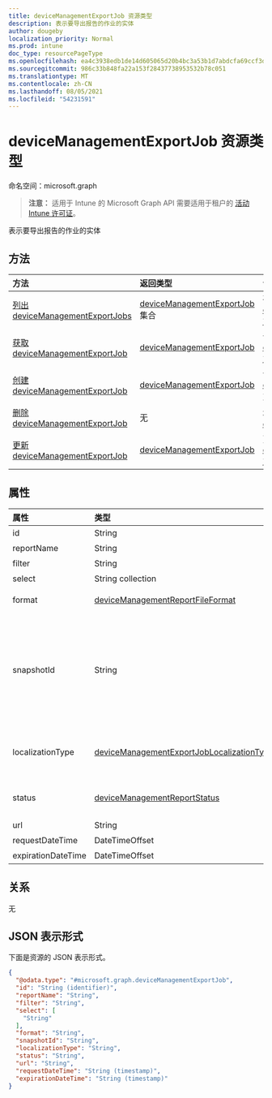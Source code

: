 ```yaml
---
title: deviceManagementExportJob 资源类型
description: 表示要导出报告的作业的实体
author: dougeby
localization_priority: Normal
ms.prod: intune
doc_type: resourcePageType
ms.openlocfilehash: ea4c3938edb1de14d605065d20b4bc3a53b1d7abdcfa69ccf3d5bd334a0c4cf9
ms.sourcegitcommit: 986c33b848fa22a153f28437738953532b78c051
ms.translationtype: MT
ms.contentlocale: zh-CN
ms.lasthandoff: 08/05/2021
ms.locfileid: "54231591"
---
```

# <a name="devicemanagementexportjob-resource-type"></a>deviceManagementExportJob 资源类型

命名空间：microsoft.graph

> **注意：** 适用于 Intune 的 Microsoft Graph API 需要适用于租户的 [活动 Intune 许可证](https://go.microsoft.com/fwlink/?linkid=839381)。

表示要导出报告的作业的实体

## <a name="methods"></a>方法
|方法|返回类型|说明|
|:---|:---|:---|
|[列出 deviceManagementExportJobs](../api/intune-reporting-devicemanagementexportjob-list.md)|[deviceManagementExportJob](../resources/intune-reporting-devicemanagementexportjob.md) 集合|列出 [deviceManagementExportJob 对象的属性和](../resources/intune-reporting-devicemanagementexportjob.md) 关系。|
|[获取 deviceManagementExportJob](../api/intune-reporting-devicemanagementexportjob-get.md)|[deviceManagementExportJob](../resources/intune-reporting-devicemanagementexportjob.md)|读取 [deviceManagementExportJob 对象的属性和](../resources/intune-reporting-devicemanagementexportjob.md) 关系。|
|[创建 deviceManagementExportJob](../api/intune-reporting-devicemanagementexportjob-create.md)|[deviceManagementExportJob](../resources/intune-reporting-devicemanagementexportjob.md)|创建新的 [deviceManagementExportJob](../resources/intune-reporting-devicemanagementexportjob.md) 对象。|
|[删除 deviceManagementExportJob](../api/intune-reporting-devicemanagementexportjob-delete.md)|无|删除 [deviceManagementExportJob](../resources/intune-reporting-devicemanagementexportjob.md)。|
|[更新 deviceManagementExportJob](../api/intune-reporting-devicemanagementexportjob-update.md)|[deviceManagementExportJob](../resources/intune-reporting-devicemanagementexportjob.md)|更新 [deviceManagementExportJob 对象](../resources/intune-reporting-devicemanagementexportjob.md) 的属性。|

## <a name="properties"></a>属性
|属性|类型|说明|
|:---|:---|:---|
|id|String|此实体的唯一标识符|
|reportName|String|报告的名称|
|filter|String|应用于报表的筛选器|
|select|String collection|从报表选择的列|
|format|[deviceManagementReportFileFormat](../resources/intune-reporting-devicemanagementreportfileformat.md)|导出的报告的格式。 可取值为：`csv`、`pdf`。|
|snapshotId|String|快照是由 ReportName 表示的数据集的可识别子集。 可以在此处使用 sessionId 或 CachedReportConfiguration ID。 如果指定了 sessionId，则 Filter、Select 和 OrderBy 将应用于 sessionId 表示的数据。 Filter、Select 和 OrderBy 不能与 CachedReportConfiguration id 一起指定。|
|localizationType|[deviceManagementExportJobLocalizationType](../resources/intune-reporting-devicemanagementexportjoblocalizationtype.md)|配置所请求的导出作业的本地化方式。 可取值为：`localizedValuesAsAdditionalColumn`、`replaceLocalizableValues`。|
|status|[deviceManagementReportStatus](../resources/intune-reporting-devicemanagementreportstatus.md)|导出作业的状态。 可取值为：`unknown`、`notStarted`、`inProgress`、`completed`、`failed`。|
|url|String|导出报告的临时位置|
|requestDateTime|DateTimeOffset|请求导出报告的时间|
|expirationDateTime|DateTimeOffset|导出报告的过期时间|

## <a name="relationships"></a>关系
无

## <a name="json-representation"></a>JSON 表示形式
下面是资源的 JSON 表示形式。
<!-- {
  "blockType": "resource",
  "keyProperty": "id",
  "@odata.type": "microsoft.graph.deviceManagementExportJob"
}
-->
``` json
{
  "@odata.type": "#microsoft.graph.deviceManagementExportJob",
  "id": "String (identifier)",
  "reportName": "String",
  "filter": "String",
  "select": [
    "String"
  ],
  "format": "String",
  "snapshotId": "String",
  "localizationType": "String",
  "status": "String",
  "url": "String",
  "requestDateTime": "String (timestamp)",
  "expirationDateTime": "String (timestamp)"
}
```




